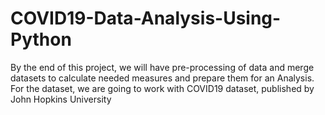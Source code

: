 # COVID19-Data-Analysis-Using-Python
By the end of this project, we will have pre-processing of data and merge datasets to calculate needed measures and prepare them for an Analysis. For the dataset, we are going to work with COVID19 dataset, published by John Hopkins University
